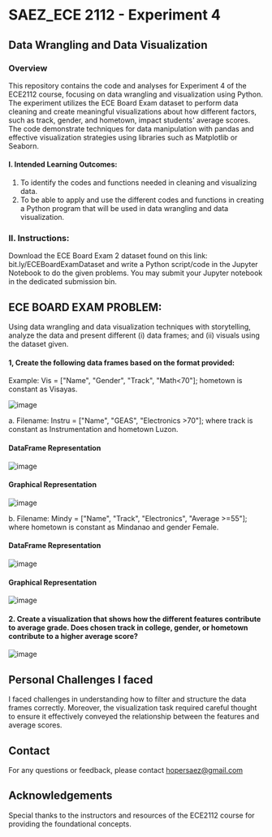 # SAEZ_ECE 2112 - Experiment 4

## Data Wrangling and Data Visualization

### Overview

This repository contains the code and analyses for Experiment 4 of the ECE2112 course, focusing on data wrangling and visualization using Python. The experiment utilizes the ECE Board Exam dataset to perform data cleaning and create meaningful visualizations about how different factors, such as track, gender, and hometown, impact students' average scores. The code demonstrate techniques for data manipulation with pandas and effective visualization strategies using libraries such as Matplotlib or Seaborn.

#### I. Intended Learning Outcomes:
1. To identify the codes and functions needed in cleaning and visualizing data.
2. To be able to apply and use the different codes and functions in creating a Python program that will be used in data wrangling and data visualization.

### II. Instructions:
Download the ECE Board Exam 2 dataset found on this link: bit.ly/ECEBoardExamDataset and write a Python script/code in the Jupyter Notebook to do the given problems. You may submit your Jupyter notebook in the dedicated submission bin.

## ECE BOARD EXAM PROBLEM:

Using data wrangling and data visualization techniques with storytelling, analyze the data and present different (i) data frames; and (ii) visuals using the dataset given.

#### 1, Create the following data frames based on the format provided:

Example: Vis = ["Name", "Gender", "Track", "Math<70"]; hometown is constant as Visayas.

![image](https://github.com/user-attachments/assets/2a5f6b7c-3141-4c8b-989b-b00e74776863)


a. Filename: Instru = ["Name", "GEAS", "Electronics >70"]; where track is constant as Instrumentation and hometown Luzon.

#### DataFrame Representation
![image](https://github.com/user-attachments/assets/e63f6646-4f06-43c9-953d-afaf1743fca5)

#### Graphical Representation
![image](https://github.com/user-attachments/assets/01a5f023-d08a-4c63-b497-55ff9ebfdc67)


b. Filename: Mindy = ["Name", "Track", "Electronics", "Average >=55"]; where hometown is constant as Mindanao and gender Female.

#### DataFrame Representation
![image](https://github.com/user-attachments/assets/128bacf3-cba9-4c4a-a584-6a4d7a7d3e9c)

#### Graphical Representation
![image](https://github.com/user-attachments/assets/a2ccfe18-c2ac-4ee5-9bc7-d9328aba2eaa)


#### 2. Create a visualization that shows how the different features contribute to average grade. Does chosen track in college, gender, or hometown contribute to a higher average score? 
![image](https://github.com/user-attachments/assets/d7acc19c-89bd-499e-be51-982a7c75fc2c)

## Personal Challenges I faced
I faced challenges in understanding how to filter and structure the data frames correctly. Moreover, the visualization task required careful thought to ensure it effectively conveyed the relationship between the features and average scores.

## Contact
For any questions or feedback, please contact hopersaez@gmail.com

## Acknowledgements
Special thanks to the instructors and resources of the ECE2112 course for providing the foundational concepts.
